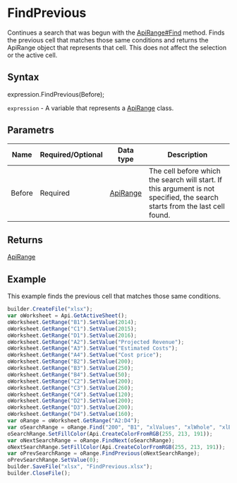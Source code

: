 # FindPrevious

Continues a search that was begun with the [ApiRange#Find](./Find.md) method. Finds the previous cell that matches those same conditions and returns the ApiRange object that represents that cell. This does not affect the selection or the active cell.

## Syntax

expression.FindPrevious(Before);

`expression` - A variable that represents a [ApiRange](../ApiRange.md) class.

## Parametrs

| **Name** | **Required/Optional** | **Data type** | **Description** |
| ------------- | ------------- | ------------- | ------------- |
| Before | Required | [ApiRange](../ApiRange.md) | The cell before which the search will start. If this argument is not specified, the search starts from the last cell found. |

## Returns

[ApiRange](../ApiRange.md)

## Example

This example finds the previous cell that matches those same conditions.

```javascript
builder.CreateFile("xlsx");
var oWorksheet = Api.GetActiveSheet();
oWorksheet.GetRange("B1").SetValue(2014);
oWorksheet.GetRange("C1").SetValue(2015);
oWorksheet.GetRange("D1").SetValue(2016);
oWorksheet.GetRange("A2").SetValue("Projected Revenue");
oWorksheet.GetRange("A3").SetValue("Estimated Costs");
oWorksheet.GetRange("A4").SetValue("Cost price");
oWorksheet.GetRange("B2").SetValue(200);
oWorksheet.GetRange("B3").SetValue(250);
oWorksheet.GetRange("B4").SetValue(50);
oWorksheet.GetRange("C2").SetValue(200);
oWorksheet.GetRange("C3").SetValue(260);
oWorksheet.GetRange("C4").SetValue(120);
oWorksheet.GetRange("D2").SetValue(200);
oWorksheet.GetRange("D3").SetValue(200);
oWorksheet.GetRange("D4").SetValue(160);
var oRange = oWorksheet.GetRange("A2:D4");
var oSearchRange = oRange.Find("200", "B1", "xlValues", "xlWhole", "xlByColumns", "xlNext", true);
oSearchRange.SetFillColor(Api.CreateColorFromRGB(255, 213, 191));
var oNextSearchRange = oRange.FindNext(oSearchRange);
oNextSearchRange.SetFillColor(Api.CreateColorFromRGB(255, 213, 191));
var oPrevSearchRange = oRange.FindPrevious(oNextSearchRange);
oPrevSearchRange.SetValue(0);
builder.SaveFile("xlsx", "FindPrevious.xlsx");
builder.CloseFile();
```